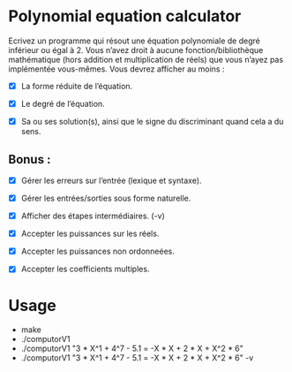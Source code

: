 # Polynomial equation calculator

Ecrivez un programme qui résout une équation polynomiale de degré inférieur ou égal
à 2. Vous n’avez droit à aucune fonction/bibliothèque mathématique
(hors addition et multiplication de réels) que vous n’ayez pas implémentée
vous-mêmes. Vous devrez afficher au moins :
- [x] La forme réduite de l’équation.
- [x] Le degré de l’équation.
- [x] Sa ou ses solution(s), ainsi que le signe du discriminant quand cela a du sens.


## Bonus :
- [x] Gérer les erreurs sur l’entrée (lexique et syntaxe).
- [x] Gérer les entrées/sorties sous forme naturelle.
- [x] Afficher des étapes intermédiaires. (-v)
- [x] Accepter les puissances sur les réels.
- [x] Accepter les puissances non ordonneées.
- [x] Accepter les coefficients multiples.


# Usage
* make
* ./computorV1
* ./computorV1 "3 * X^1 + 4^7 - 5.1 = -X * X + 2 * X + X^2 * 6"
* ./computorV1 "3 * X^1 + 4^7 - 5.1 = -X * X + 2 * X + X^2 * 6" -v
#

